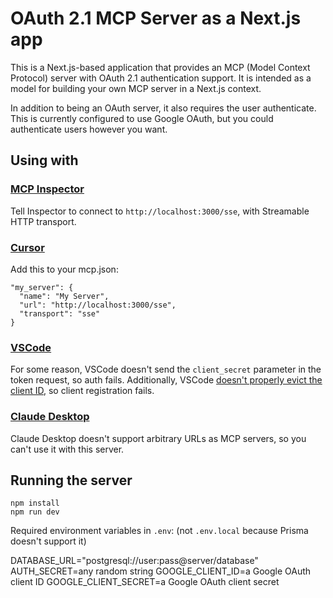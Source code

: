 # OAuth 2.1 MCP Server as a Next.js app

This is a Next.js-based application that provides an MCP (Model Context Protocol) server with OAuth 2.1 authentication support. It is intended as a model for building your own MCP server in a Next.js context.

In addition to being an OAuth server, it also requires the user authenticate. This is currently configured to use Google OAuth, but you could authenticate users however you want.

## Using with

### [MCP Inspector](https://modelcontextprotocol.io/docs/tools/inspector)

Tell Inspector to connect to `http://localhost:3000/sse`, with Streamable HTTP transport.

### [Cursor](https://cursor.com/)

Add this to your mcp.json:

```
"my_server": {
  "name": "My Server",
  "url": "http://localhost:3000/sse",
  "transport": "sse"
}
```

### [VSCode](https://code.visualstudio.com/)

For some reason, VSCode doesn't send the `client_secret` parameter in the token request, so auth fails. Additionally, VSCode [doesn't properly evict the client ID](https://github.com/microsoft/vscode/issues/250960), so client registration fails.

### [Claude Desktop](https://www.anthropic.com/products/claude-desktop)

Claude Desktop doesn't support arbitrary URLs as MCP servers, so you can't use it with this server.

## Running the server

```
npm install
npm run dev
```

Required environment variables in `.env`: (not `.env.local` because Prisma doesn't support it)

DATABASE_URL="postgresql://user:pass@server/database"
AUTH_SECRET=any random string
GOOGLE_CLIENT_ID=a Google OAuth client ID
GOOGLE_CLIENT_SECRET=a Google OAuth client secret
